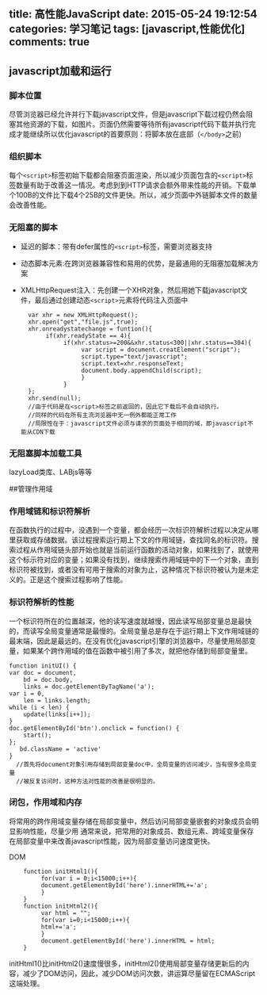 title: 高性能JavaScript
date: 2015-05-24 19:12:54
categories: 学习笔记
tags: [javascript,性能优化]
comments: true
---
## javascript加载和运行

### 脚本位置

尽管浏览器已经允许并行下载javascript文件，但是javascript下载过程仍然会阻塞其他资源的下载，如图片。页面仍然需要等待所有javascript代码下载并执行完成才能继续所以优化javascript的首要原则：将脚本放在底部（`</body>`之前)
<!-- more -->
### 组织脚本

每个`<script>`标签初始下载都会阻塞页面渲染，所以减少页面包含的`<script>`标签数量有助于改善这一情况。考虑到到HTTP请求会额外带来性能的开销。下载单个100B的文件比下载4个25B的文件更快。所以，减少页面中外链脚本文件的数量会改善性能。

<!--more-->

### 无阻塞的脚本

-  延迟的脚本：带有defer属性的`<script>`标签，需要浏览器支持
-  动态脚本元素:在跨浏览器兼容性和易用的优势，是最通用的无阻塞加载解决方案
-  XMLHttpRequest注入：先创建一个XHR对象，然后用她下载javascript文件，最后通过创建动态`<script>`元素将代码注入页面中

    ```
      var xhr = new XMLHttpRequest();
      xhr.open("get","file.js",true);
      xhr.onreadystatechange = funtion(){
           if(xhr.readyState == 4){
                if(xhr.status>=200&&xhr.status<300||xhr.status==304){
                     var script = document.creatElement("script");
                     script.type="text/javascript";
                     script.text=xhr.responseText;
                     document.body.appendChild(script);
                     }
                }    
      };
      xhr.send(null);
      //由于代码是在<script>标签之前返回的，因此它下载后不会自动执行。
      //同样的代码在所有主流浏览器中无一例外都能正常工作
      //局限性在于：javascript文件必须与请求的页面处于相同的域，即javascript不能从CDN下载
    ```

### 无阻塞脚本加载工具

lazyLoad类库、LABjs等等

##管理作用域

### 作用域链和标识符解析

在函数执行的过程中，没遇到一个变量，都会经历一次标识符解析过程以决定从哪里获取或存储数据。该过程搜索运行期上下文的作用域链，查找同名的标识符。搜索过程从作用域链头部开始也就是当前运行函数的活动对象，如果找到了，就使用这个标示符对应的变量；如果没有找到，继续搜索作用域链中的下一个对象，直到标识符被找到，或者没有可用于搜索的对象为止，这种情况下标识符被认为是未定义的。正是这个搜索过程影响了性能。

### 标识符解析的性能

一个标识符所在的位置越深，他的读写速度就越慢，因此读写局部变量总是最快的，而读写全局变量通常是最慢的。全局变量总是存在于运行期上下文作用域链的最末端，因此是最远的。在没有优化javascript引擎的浏览器中，尽量使用局部变量，如果某个跨作用域的值在函数中被引用了多次，就把他存储到局部变量里。

  ```
function initUI() {
  var doc = document,
      bd = doc.body,
      links = doc.getElementByTagName('a');
  var i = 0,
      len = links.length;
  while (i < len) {
      update(links[i++]);
  }
  doc.getElementById('btn').onclick = function() {
      start();
  };
     bd.className = 'active'
}
    //首先将document对象引用存储到局部变量doc中，全局变量的访问减少，当有很多全局变量
    //被反复访问时，这种方法对性能的改善是很明显的。
  ```


### 闭包，作用域和内存

将常用的跨作用域变量存储在局部变量中，然后访问局部变量嵌套的对象成员会明显影响性能，尽量少用
通常来说，把常用的对象成员、数组元素、跨域变量保存在局部变量中来改善javascript性能，因为局部变量访问速度更快。

DOM

```
    function initHtml1(){
         for(var i = 0;i<15000;i++){
         document.getElementById('here').innerHTML+='a';
         }
    }
    function initHtml2(){
         var html = "";
         for(var i=0;i<15000;i++){
         html+='a';
         }
         document.getElementById('here').innerHTML = html;
    }
```

initHtml1()比initHtml2()速度慢很多，initHtml2()使用局部变量存储更新后的内容，减少了DOM访问，因此，减少DOM访问次数，讲运算尽量留在ECMAScript这端处理。
